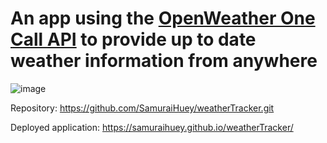 # An app using the [OpenWeather One Call API](https://openweathermap.org/api/one-call-api) to provide up to date weather information from anywhere

![image](https://user-images.githubusercontent.com/89109404/152252512-e98b3259-9fad-4b0f-9a16-1c67db3cdd37.png)

Repository: https://github.com/SamuraiHuey/weatherTracker.git

Deployed application: https://samuraihuey.github.io/weatherTracker/
